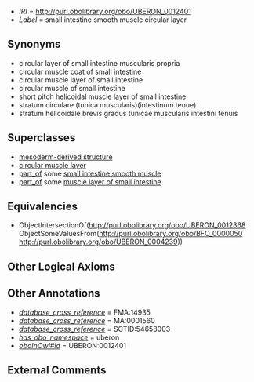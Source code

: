  * *IRI* = http://purl.obolibrary.org/obo/UBERON_0012401
 * *Label* = small intestine smooth muscle circular layer

## Synonyms

 * circular layer of small intestine muscularis propria
 * circular muscle coat of small intestine
 * circular muscle layer of small intestine
 * circular muscle of small intestine
 * short pitch helicoidal muscle layer of small intestine
 * stratum circulare (tunica muscularis)(intestinum tenue)
 * stratum helicoidale brevis gradus tunicae muscularis intestini tenuis

## Superclasses

 * [mesoderm-derived structure](../../UBERON/20/UBERON_0004120.md)
 * [circular muscle layer](../../UBERON/68/UBERON_0012368.md)
 * [part_of](../../BFO/50/BFO_0000050.md) some [small intestine smooth muscle](../../UBERON/39/UBERON_0004239.md)
 * [part_of](../../BFO/50/BFO_0000050.md) some [muscle layer of small intestine](../../UBERON/01/UBERON_0011201.md)

## Equivalencies

 * ObjectIntersectionOf(<http://purl.obolibrary.org/obo/UBERON_0012368> ObjectSomeValuesFrom(<http://purl.obolibrary.org/obo/BFO_0000050> <http://purl.obolibrary.org/obo/UBERON_0004239>))

## Other Logical Axioms


## Other Annotations

 * *[database_cross_reference](../../ef/oboInOwl#hasDbXref.md)* = FMA:14935
 * *[database_cross_reference](../../ef/oboInOwl#hasDbXref.md)* = MA:0001560
 * *[database_cross_reference](../../ef/oboInOwl#hasDbXref.md)* = SCTID:54658003
 * *[has_obo_namespace](../../ce/oboInOwl#hasOBONamespace.md)* = uberon
 * *[oboInOwl#id](../../id/oboInOwl#id.md)* = UBERON:0012401

## External Comments

